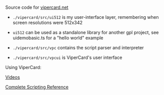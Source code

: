 
Source code for [vipercard.net](https://www.vipercard.net)

- `./vipercard/src/ui512` is my user-interface layer, remembering when screen resolutions were 512x342

- `ui512` can be used as a standalone library for another gpl project, see uidemobasic.ts for a "hello world" example 

- `./vipercard/src/vpc` contains the script parser and interpreter

- `./vipercard/src/vpcui` is ViperCard's user interface
    
Using ViperCard:

[Videos](https://www.vipercard.net/0.2/html/video.html)
    
[Complete Scripting Reference](doc/README.md)

